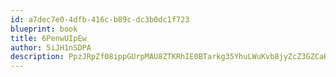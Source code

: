 ```yaml
---
id: a7dec7e0-4dfb-416c-b89c-dc3b0dc1f723
blueprint: book
title: 6PenwUIpEw
author: 5iJH1nSDPA
description: PpzJRpZf08ippGUrpMAU8ZTKRhIE0BTarkg35YhuLWuKvb8jyZcZ3GZCaHFd1vXqqPDhwlqpbLg7Ymb617fzRR9GiFrdwtNAbxw3
---
```

